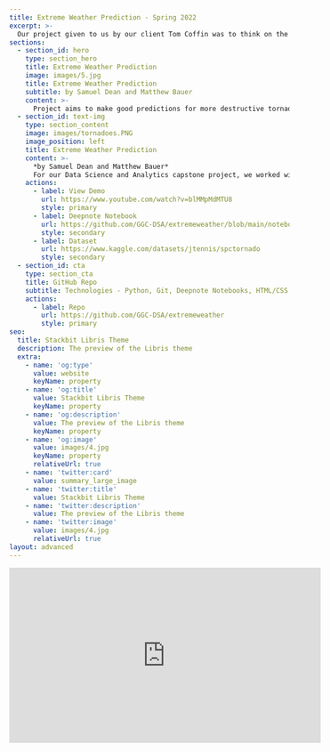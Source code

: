 ```yaml
---
title: Extreme Weather Prediction - Spring 2022
excerpt: >-
  Our project given to us by our client Tom Coffin was to think on the issue Global Warming and some harmful affects it has on people. Tornados have the ability to be extremely devasting taking human lives and destroying cities. We are going to see if the effects of global warming has any effect on producing more destructive tornados more frequently.
sections:
  - section_id: hero
    type: section_hero
    title: Extreme Weather Prediction
    image: images/5.jpg
    title: Extreme Weather Prediction
    subtitle: by Samuel Dean and Matthew Bauer
    content: >-
      Project aims to make good predictions for more destructive tornados appearing more frequently by the increase of Global Warming.
  - section_id: text-img
    type: section_content
    image: images/tornadoes.PNG
    image_position: left
    title: Extreme Weather Prediction 
    content: >-
      *by Samuel Dean and Matthew Bauer*  
      For our Data Science and Analytics capstone project, we worked with our client Tom Coffin who provided us with a problem statement. Our goal was to find a dataset that represented a potential negative consequence from Global Warming. With this in mind, our team found a dataset that has kept record of tornados that occured in the United States from 1950 to 2015. This set includes details such as F-Scale, width, length, location, injuries, and fatalities. 
    actions:
      - label: View Demo
        url: https://www.youtube.com/watch?v=blMMpMdMTU8
        style: primary
      - label: Deepnote Notebook
        url: https://github.com/GGC-DSA/extremeweather/blob/main/notebooks/FinalCapstone.ipynb
        style: secondary
      - label: Dataset
        url: https://www.kaggle.com/datasets/jtennis/spctornado
        style: secondary
  - section_id: cta
    type: section_cta
    title: GitHub Repo
    subtitle: Technologies - Python, Git, Deepnote Notebooks, HTML/CSS
    actions:
      - label: Repo
        url: https://github.com/GGC-DSA/extremeweather
        style: primary
seo:
  title: Stackbit Libris Theme
  description: The preview of the Libris theme
  extra:
    - name: 'og:type'
      value: website
      keyName: property
    - name: 'og:title'
      value: Stackbit Libris Theme
      keyName: property
    - name: 'og:description'
      value: The preview of the Libris theme
      keyName: property
    - name: 'og:image'
      value: images/4.jpg
      keyName: property
      relativeUrl: true
    - name: 'twitter:card'
      value: summary_large_image
    - name: 'twitter:title'
      value: Stackbit Libris Theme
    - name: 'twitter:description'
      value: The preview of the Libris theme
    - name: 'twitter:image'
      value: images/4.jpg
      relativeUrl: true
layout: advanced
---
```

<iframe width="560" height="315" src="https://www.youtube.com/embed/8uuFIi-ghPI" frameborder="0" allow="accelerometer; autoplay; clipboard-write; encrypted-media; gyroscope; picture-in-picture" allowfullscreen></iframe>
